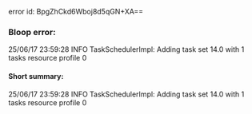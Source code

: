 error id: BpgZhCkd6Wboj8d5qGN+XA==
### Bloop error:

25/06/17 23:59:28 INFO TaskSchedulerImpl: Adding task set 14.0 with 1 tasks resource profile 0
#### Short summary: 

25/06/17 23:59:28 INFO TaskSchedulerImpl: Adding task set 14.0 with 1 tasks resource profile 0